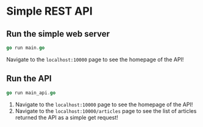# Simple REST API

## Run the simple web server

```go
go run main.go
```

Navigate to the `localhost:10000` page to see the homepage of the API!

## Run the API

```go
go run main_api.go
```

1. Navigate to the `localhost:10000` page to see the homepage of the API!
2. Navigate to the `localhost:10000/articles` page to see the list of articles returned the API as a simple get request!